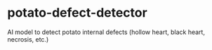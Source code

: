 # potato-defect-detector
AI model to detect potato internal defects (hollow heart, black heart, necrosis, etc.)
